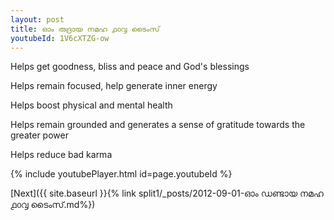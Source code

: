 ```yaml
---
layout: post
title: ഓം രുദ്രായ നമഹ ൧൦൮ ടൈംസ്
youtubeId: 1V6cXTZG-ow
---
```

 
 
Helps get goodness, bliss and peace and God's blessings
 
Helps remain focused, help generate inner energy 
 
Helps boost physical and mental health 
 
Helps remain grounded and generates a sense of gratitude towards the greater power 
 
Helps reduce bad karma
 
 
 
 


{% include youtubePlayer.html id=page.youtubeId %}
 
[Next]({{ site.baseurl }}{% link  split1/_posts/2012-09-01-ഓം ഡണ്ടായ നമഹ ൧൦൮ ടൈംസ്.md%})
 
